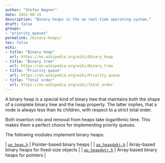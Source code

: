 ```yaml
---
author: "Stefan Wagner"
date: 2022-08-15
description: "Binary heaps in the ao real-time operating system."
draft: false
groups:
- "priority_queues"
permalink: /binary-heaps/
toc: false
wiki:
- title: "Binary heap"
  url: https://en.wikipedia.org/wiki/Binary_heap
- title: "Binary tree"
  url: https://en.wikipedia.org/wiki/Binary_tree
- title: "Priority queue"
  url: https://en.wikipedia.org/wiki/Priority_queue
- title: "Total order"
  url: https://en.wikipedia.org/wiki/Total_order
---
```


A binary heap is a special kind of binary tree that maintains both the shape of a complete binary tree and the heap property. The latter implies, that a node is always less than its children, with respect to a strict total order.

Both insertion into and removal from heaps take logarithmic time. This makes them a perfect choice for implementing priority queues.

The following modules implement binary heaps.

| [`ao_heap.h`](api/src/ao/ao_heap.h.md) | Pointer-based binary heaps |
| [`ao_heap4obj.h`](api/src/ao/ao_heap4obj.h.md) | Array-based binary heaps for fixed-size objects |
| [`ao_heap4ptr.h`](api/src/ao/ao_heap4ptr.h.md) | Array-based binary heaps for pointers |
